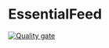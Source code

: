 # EssentialFeed
[![Quality gate](https://sonarcloud.io/api/project_badges/quality_gate?project=Onoppe_EssentialFeed)](https://sonarcloud.io/summary/new_code?id=Onoppe_EssentialFeed)
